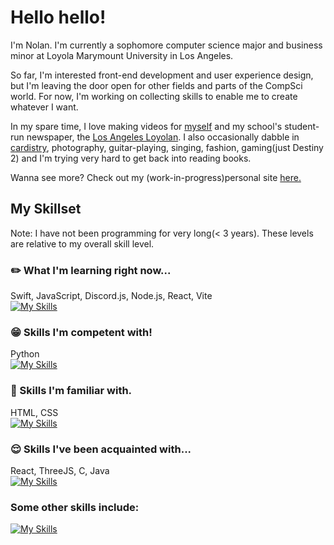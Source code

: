 # Hello hello!

I'm Nolan. I'm currently a sophomore computer science major and business minor at Loyola Marymount University in Los Angeles. 

So far, I'm interested front-end development and user experience design, but I'm leaving the door open for other fields and parts of the CompSci world. For now, I'm working on collecting skills to enable me to create whatever I want. 

In my spare time, I love making videos for [myself](https://www.youtube.com/@-nolan) and my school's student-run newspaper, the [Los Angeles Loyolan](https://www.laloyolan.com/users/profile/nolan%20nguyen/). I also occasionally dabble in [cardistry](https://sabukaru.online/articles/the-last-living-niche-subculture-a-talk-with-anyone-master-of-cards), photography, guitar-playing, singing, fashion, gaming(just Destiny 2) and I'm trying very hard to get back into reading books.

Wanna see more? Check out my (work-in-progress)personal site [here.](https://nndpznn.github.io/)

## My Skillset
Note: I have not been programming for very long(< 3 years). These levels are relative to my overall skill level.

### :pencil2: What I'm learning right now...
Swift, JavaScript, Discord.js, Node.js, React, Vite \
[![My Skills](https://skillicons.dev/icons?i=swift,js,bots,nodejs,react,vite)](https://skillicons.dev)

### :grin: Skills I'm competent with!
Python\
[![My Skills](https://skillicons.dev/icons?i=py)](https://skillicons.dev)

### :slightly_smiling_face: Skills I'm familiar with.
HTML, CSS\
[![My Skills](https://skillicons.dev/icons?i=html,css)](https://skillicons.dev)

### :relieved: Skills I've been acquainted with...
React, ThreeJS, C, Java\
[![My Skills](https://skillicons.dev/icons?i=react,threejs,c,java)](https://skillicons.dev)

### Some other skills include:
[![My Skills](https://skillicons.dev/icons?i=github,vscode,figma,ps,ableton,postman)](https://skillicons.dev)

<!--
**nndpznn/nndpznn** is a ✨ _special_ ✨ repository because its `README.md` (this file) appears on your GitHub profile.

Here are some ideas to get you started:

- 🔭 I’m currently working on ...
- 🌱 I’m currently learning ...
- 👯 I’m looking to collaborate on ...
- 🤔 I’m looking for help with ...
- 💬 Ask me about ...
- 📫 How to reach me: ...
- 😄 Pronouns: ...
- ⚡ Fun fact: ...
-->
